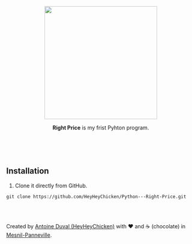<div align="center">
 
<img src="https://github.com/HeyHeyChicken/NOVA/edit/master/resources/github-logo.png" width="300">

**Right Price** is my frist Pyhton program.<br>
<br>
</div>
<br><br>


## Installation

1) Clone it directly from GitHub.
```
git clone https://github.com/HeyHeyChicken/Python---Right-Price.git
```

<br>
<br>

Created by [Antoine Duval (HeyHeyChicken)](//antoine.cuffel.fr) with ❤ and ☕ (chocolate) in [Mesnil-Panneville](//en.wikipedia.org/wiki/Mesnil-Panneville).
